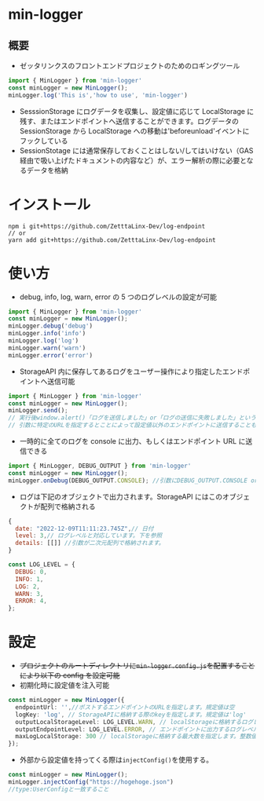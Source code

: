 # min-logger

## 概要

- ゼッタリンクスのフロントエンドプロジェクトのためのロギングツール

```Typescript
import { MinLogger } from 'min-logger'
const minLogger = new MinLogger();
minLogger.log('This is','how to use', 'min-logger')
```

- SesssionStorage にログデータを収集し、設定値に応じて LocalStorage に残す、またはエンドポイントへ送信することができます。ログデータの SessionStorage から LocalStorage への移動は'beforeunload'イベントにフックしている
- SessionStotage には通常保存しておくことはしない/してはいけない（GAS 経由で吸い上げたドキュメントの内容など）が、エラー解析の際に必要となるデータを格納

# インストール

```
npm i git+https://github.com/ZetttaLinx-Dev/log-endpoint
// or
yarn add git+https://github.com/ZetttaLinx-Dev/log-endpoint
```

# 使い方

- debug, info, log, warn, error の 5 つのログレベルの設定が可能

```Typescript
import { MinLogger } from 'min-logger'
const minLogger = new MinLogger();
minLogger.debug('debug')
minLogger.info('info')
minLogger.log('log')
minLogger.warn('warn')
minLogger.error('error')
```

- StorageAPI 内に保存してあるログをユーザー操作により指定したエンドポイントへ送信可能

```Typescript
import { MinLogger } from 'min-logger'
const minLogger = new MinLogger();
minLogger.send();
// 実行後window.alert()「ログを送信しました」or「ログの送信に失敗しました」というメッセージが表示されます。
// 引数に特定のURLを指定するとことによって設定値以外のエンドポイントに送信することもできます。
```

- 一時的に全てのログを console に出力、もしくはエンドポイント URL に送信できる

```Typescript
import { MinLogger, DEBUG_OUTPUT } from 'min-logger'
const minLogger = new MinLogger();
minLogger.onDebug(DEBUG_OUTPUT.CONSOLE); //引数にDEBUG_OUTPUT.CONSOLE or DEBUG_OUTPUT.ENDPOINTを指定できます。
```

- ログは下記のオブジェクトで出力されます。StorageAPI にはこのオブジェクトが配列で格納される

```js
{
  date: "2022-12-09T11:11:23.745Z",// 日付
  level: 3,// ログレベルと対応しています。下を参照
  details: [[]] //引数が二次元配列で格納されます。
}
```

```js
const LOG_LEVEL = {
  DEBUG: 0,
  INFO: 1,
  LOG: 2,
  WARN: 3,
  ERROR: 4,
};
```

# 設定

- ~~プロジェクトのルートディレクトリに`min-logger.config.js`を配置することにより以下の config を設定可能~~
- 初期化時に設定値を注入可能

```Typescript
const minLogger = new MinLogger({
  endpointUrl: '',//ポストするエンドポイントのURLを指定します。規定値は空
  logKey: 'log', // StorageAPIに格納する際のkeyを指定します。規定値は'log'
  outputLocalStorageLevel: LOG_LEVEL.WARN, // localStorageに格納するログレベルを指定します。LOG_LEVEL.DEBUG ~ LOG_LEVEL.ERRORが指定可能規定値はLOG_LEVEL.WARN
  outputEndpointLevel: LOG_LEVEL.ERROR, // エンドポイントに出力するログレベルを指定します。LOG_LEVEL.DEBUG ~ LOG_LEVEL.ERRORが指定可能規定値はLOG_LEVEL.ERROR
  maxLogLocalStorage: 300 // localStorageに格納する最大数を指定します。整数値を指定可能規定値は300
});
```

- 外部から設定値を持ってくる際は`injectConfig()`を使用する。

```Typescript
const minLogger = new MinLogger();
minLogger.injectConfig("https://hogehoge.json")
//type:UserConfigと一致すること
```
